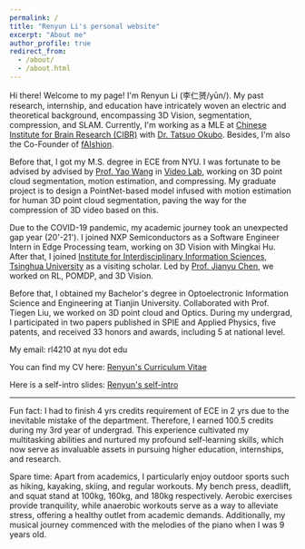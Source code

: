 ```yaml
---
permalink: /
title: "Renyun Li's personal website"
excerpt: "About me"
author_profile: true
redirect_from: 
  - /about/
  - /about.html
---
```


Hi there! Welcome to my page! I'm Renyun Li (李仁赟/yūn/). My past research, internship, and education have intricately woven an electric and theoretical background, encompassing 3D Vision, segmentation, compression, and SLAM. Currently, I'm working as a MLE at [Chinese Institute for Brain Research (CIBR)](https://www.cibr.ac.cn/about/generalization?language=en) with [Dr. Tatsuo Okubo](https://cibr.ac.cn/science/team/detail/975?language=en). Besides, I'm also the Co-Founder of [fAIshion](https://www.faishion.ai/).

Before that, I got my M.S. degree in ECE from NYU. I was fortunate to be advised by advised by [Prof. Yao Wang](https://engineering.nyu.edu/faculty/yao-wang) in [Video Lab](https://wp.nyu.edu/videolab/people/), working on 3D point cloud segmentation, motion estimation, and compressing. My graduate project is to design a PointNet-based model infused with motion estimation for human 3D point cloud segmentation, paving the way for the compression of 3D video based on this.

Due to the COVID-19 pandemic, my academic journey took an unexpected gap year (20'-21'). I joined NXP Semiconductors as a Software Engineer Intern in Edge Processing team, working on 3D Vision with Mingkai Hu. After that, I joined [Institute for Interdisciplinary Information Sciences, Tsinghua University](https://iiis.tsinghua.edu.cn/en/) as a visiting scholar. Led by [Prof. Jianyu Chen](https://people.iiis.tsinghua.edu.cn/~jychen/), we worked on RL, POMDP, and 3D Vision.

Before that, I obtained my Bachelor's degree in Optoelectronic Information Science and Engineering at Tianjin University. Collaborated with Prof. Tiegen Liu, we worked on 3D point cloud and Optics. During my undergrad, I participated in two papers published in SPIE and Applied Physics, five patents, and received 33 honors and awards, including 5 at national level. 

My email: rl4210 at nyu dot edu

You can find my CV here: [Renyun's Curriculum Vitae](./assets/Renyun_Li_202406704_AI_v0.pdf)

Here is a self-intro slides: [Renyun's self-intro](https://docs.google.com/presentation/d/1Y2jo1OarH7z451LWjeZqZ1pHYrb_Negh6kLl9VnkESY/edit?usp=sharing)  

  
-----------------------------------------------------------------------------  

  
Fun fact: I had to finish 4 yrs credits requirement of ECE in 2 yrs due to the inevitable mistake of the department. Therefore, I earned 100.5 credits during my 3rd year of undergrad. This experience cultivated my multitasking abilities and nurtured my profound self-learning skills, which now serve as invaluable assets in pursuing higher education, internships, and research.

Spare time: Apart from academics, I particularly enjoy outdoor sports such as hiking, kayaking, skiing, and regular workouts. My bench press, deadlift, and squat stand at 100kg, 160kg, and 180kg respectively. Aerobic exercises provide tranquility, while anaerobic workouts serve as a way to alleviate stress, offering a healthy outlet from academic demands. Additionally, my musical journey commenced with the melodies of the piano when I was 9 years old.


